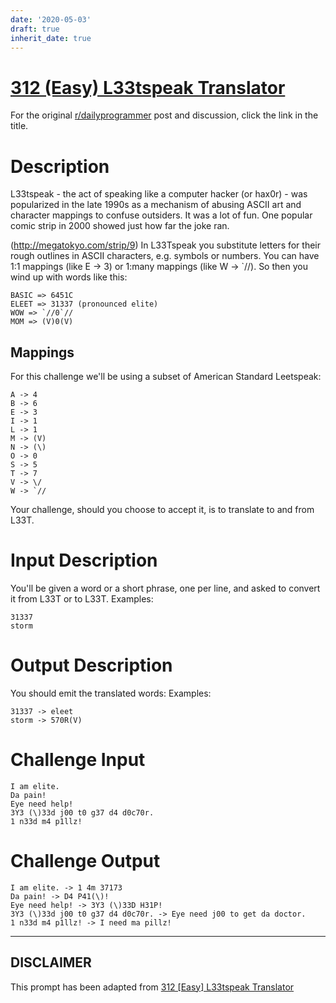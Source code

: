 ```yaml
---
date: '2020-05-03'
draft: true
inherit_date: true
---
```


# [312 (Easy) L33tspeak Translator](https://www.reddit.com/r/dailyprogrammer/comments/67dxts/20170424_challenge_312_easy_l33tspeak_translator/)

For the original [r/dailyprogrammer](https://www.reddit.com/r/dailyprogrammer/) post and discussion, click the link in the title.

# Description
L33tspeak - the act of speaking like a computer hacker (or hax0r) - was popularized in the late 1990s as a mechanism of abusing ASCII art and character mappings to confuse outsiders. It was a lot of fun. One popular comic strip in 2000 showed just how far the joke ran. 

(http://megatokyo.com/strip/9)
In L33Tspeak you substitute letters for their rough outlines in ASCII characters, e.g. symbols or numbers. You can have 1:1 mappings (like E -> 3) or 1:many mappings (like W -> `//). So then you wind up with words like this:


```
BASIC => 6451C
ELEET => 31337 (pronounced elite)
WOW => `//0`//
MOM => (V)0(V)
```
## Mappings
For this challenge we'll be using a subset of American Standard Leetspeak:


```
A -> 4
B -> 6
E -> 3
I -> 1
L -> 1
M -> (V)
N -> (\)
O -> 0
S -> 5
T -> 7
V -> \/
W -> `//
```
Your challenge, should you choose to accept it, is to translate to and from L33T. 

# Input Description
You'll be given a word or a short phrase, one per line, and asked to convert it from L33T or to L33T. Examples:


```
31337 
storm
```
# Output Description
You should emit the translated words: Examples:


```
31337 -> eleet
storm -> 570R(V)
```
# Challenge Input

```
I am elite.
Da pain!
Eye need help!
3Y3 (\)33d j00 t0 g37 d4 d0c70r.
1 n33d m4 p1llz!
```
# Challenge Output

```
I am elite. -> 1 4m 37173
Da pain! -> D4 P41(\)!
Eye need help! -> 3Y3 (\)33D H31P!
3Y3 (\)33d j00 t0 g37 d4 d0c70r. -> Eye need j00 to get da doctor.
1 n33d m4 p1llz! -> I need ma pillz!
```

----
## **DISCLAIMER**
This prompt has been adapted from [312 [Easy] L33tspeak Translator](https://www.reddit.com/r/dailyprogrammer/comments/67dxts/20170424_challenge_312_easy_l33tspeak_translator/
)

